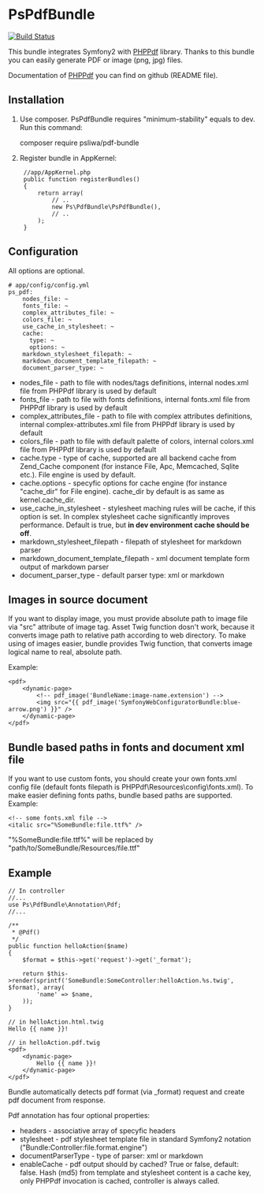 PsPdfBundle
===========

[![Build Status](https://secure.travis-ci.org/psliwa/PdfBundle.png?branch=master)](http://travis-ci.org/psliwa/PdfBundle)

This bundle integrates Symfony2 with [PHPPdf][1] library. Thanks to this bundle you can easily generate PDF or image (png, jpg) files.

Documentation of [PHPPdf][1] you can find on github (README file).

Installation
------------

  1. Use composer. PsPdfBundle requires "minimum-stability" equals to dev. Run this command:

        composer require psliwa/pdf-bundle

  2. Register bundle in AppKernel:

          //app/AppKernel.php
          public function registerBundles()
          {
              return array(
                  // ..
                  new Ps\PdfBundle\PsPdfBundle(),
                  // ..
              );
          }

Configuration
-------------

All options are optional.

    # app/config/config.yml
    ps_pdf:
        nodes_file: ~
        fonts_file: ~
        complex_attributes_file: ~
        colors_file: ~
        use_cache_in_stylesheet: ~
        cache:
          type: ~
          options: ~
        markdown_stylesheet_filepath: ~
        markdown_document_template_filepath: ~
        document_parser_type: ~

* nodes_file - path to file with nodes/tags definitions, internal nodes.xml file from PHPPdf library is used by default
* fonts_file - path to file with fonts definitions, internal fonts.xml file from PHPPdf library is used by default
* complex_attributes_file - path to file with complex attributes definitions, internal complex-attributes.xml file from PHPPdf library is used by default
* colors_file - path to file with default palette of colors, internal colors.xml file from PHPPdf library is used by default
* cache.type - type of cache, supported are all backend cache from Zend_Cache component (for instance File, Apc, Memcached, Sqlite etc.). File engine is used by default.
* cache.options - specyfic options for cache engine (for instance "cache_dir" for File engine). cache_dir by default is as same as kernel.cache_dir.
* use_cache_in_stylesheet - stylesheet maching rules will be cache, if this option is set. In complex stylesheet cache significantly improves performance. Default is true, but **in dev environment cache should be off**.
* markdown_stylesheet_filepath - filepath of stylesheet for markdown parser
* markdown_document_template_filepath - xml document template form output of markdown parser
* document_parser_type - default parser type: xml or markdown

Images in source document
-------------------------

If you want to display image, you must provide absolute path to image file via "src" attribute of image tag. Asset Twig function dosn't work, because it converts image path to relative path according to web directory. To make using of images easier, bundle provides Twig function, that converts image logical name to real, absolute path.

Example:

    <pdf>
        <dynamic-page>
            <!-- pdf_image('BundleName:image-name.extension') -->
            <img src="{{ pdf_image('SymfonyWebConfiguratorBundle:blue-arrow.png') }}" />
        </dynamic-page>
    </pdf>

Bundle based paths in fonts and document xml file
-------------------------------------------------

If you want to use custom fonts, you should create your own fonts.xml config file (default fonts filepath is PHPPdf\Resources\config\fonts.xml). To make easier defining fonts paths, bundle based paths are supported. Example:

    <!-- some fonts.xml file -->
    <italic src="%SomeBundle:file.ttf%" /> 
    
"%SomeBundle:file.ttf%" will be replaced by "path/to/SomeBundle/Resources/file.ttf"

Example
-------
    // In controller
    //...
    use Ps\PdfBundle\Annotation\Pdf;
    //...
    
    /**
     * @Pdf()
     */
    public function helloAction($name)
    {
        $format = $this->get('request')->get('_format');
        
        return $this->render(sprintf('SomeBundle:SomeController:helloAction.%s.twig', $format), array(
            'name' => $name,
        ));
    }
    
    // in helloAction.html.twig
    Hello {{ name }}!
    
    // in helloAction.pdf.twig
    <pdf>
        <dynamic-page>
            Hello {{ name }}!
        </dynamic-page>
    </pdf>
    
Bundle automatically detects pdf format (via _format) request and create pdf document from response.

Pdf annotation has four optional properties:

* headers - associative array of specyfic headers
* stylesheet - pdf stylesheet template file in standard Symfony2 notation ("Bundle:Controller:file.format.engine")
* documentParserType - type of parser: xml or markdown
* enableCache - pdf output should by cached? True or false, default: false. Hash (md5) from template and stylesheet content is a cache key, only PHPPdf invocation is cached, controller is always called.

[1]: https://github.com/psliwa/PHPPdf
[2]: https://github.com/avalanche123/Imagine
